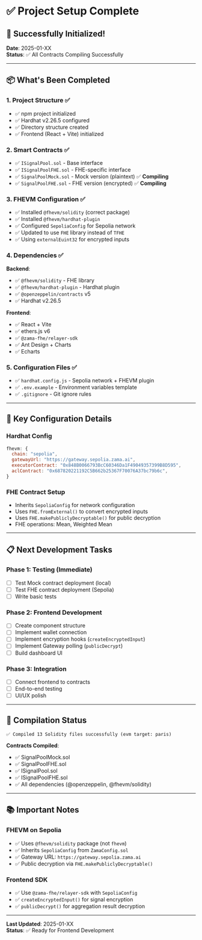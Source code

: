 # ✅ Project Setup Complete

## 🎉 Successfully Initialized!

**Date**: 2025-01-XX  
**Status**: ✅ All Contracts Compiling Successfully

---

## 📦 What's Been Completed

### 1. Project Structure ✅
- ✅ npm project initialized
- ✅ Hardhat v2.26.5 configured
- ✅ Directory structure created
- ✅ Frontend (React + Vite) initialized

### 2. Smart Contracts ✅
- ✅ `ISignalPool.sol` - Base interface
- ✅ `ISignalPoolFHE.sol` - FHE-specific interface
- ✅ `SignalPoolMock.sol` - Mock version (plaintext) ✅ **Compiling**
- ✅ `SignalPoolFHE.sol` - FHE version (encrypted) ✅ **Compiling**

### 3. FHEVM Configuration ✅
- ✅ Installed `@fhevm/solidity` (correct package)
- ✅ Installed `@fhevm/hardhat-plugin`
- ✅ Configured `SepoliaConfig` for Sepolia network
- ✅ Updated to use `FHE` library instead of `TFHE`
- ✅ Using `externalEuint32` for encrypted inputs

### 4. Dependencies ✅
**Backend**:
- ✅ `@fhevm/solidity` - FHE library
- ✅ `@fhevm/hardhat-plugin` - Hardhat plugin
- ✅ `@openzeppelin/contracts` v5
- ✅ Hardhat v2.26.5

**Frontend**:
- ✅ React + Vite
- ✅ ethers.js v6
- ✅ `@zama-fhe/relayer-sdk`
- ✅ Ant Design + Charts
- ✅ Echarts

### 5. Configuration Files ✅
- ✅ `hardhat.config.js` - Sepolia network + FHEVM plugin
- ✅ `.env.example` - Environment variables template
- ✅ `.gitignore` - Git ignore rules

---

## 🔧 Key Configuration Details

### Hardhat Config
```javascript
fhevm: {
  chain: "sepolia",
  gatewayUrl: "https://gateway.sepolia.zama.ai",
  executorContract: "0x848B0066793BcC60346Da1F49049357399B8D595",
  aclContract: "0x687820221192C5B662b25367F70076A37bc79b6c",
}
```

### FHE Contract Setup
- Inherits `SepoliaConfig` for network configuration
- Uses `FHE.fromExternal()` to convert encrypted inputs
- Uses `FHE.makePubliclyDecryptable()` for public decryption
- FHE operations: Mean, Weighted Mean

---

## 📋 Next Development Tasks

### Phase 1: Testing (Immediate)
- [ ] Test Mock contract deployment (local)
- [ ] Test FHE contract deployment (Sepolia)
- [ ] Write basic tests

### Phase 2: Frontend Development
- [ ] Create component structure
- [ ] Implement wallet connection
- [ ] Implement encryption hooks (`createEncryptedInput`)
- [ ] Implement Gateway polling (`publicDecrypt`)
- [ ] Build dashboard UI

### Phase 3: Integration
- [ ] Connect frontend to contracts
- [ ] End-to-end testing
- [ ] UI/UX polish

---

## 🎯 Compilation Status

```
✅ Compiled 13 Solidity files successfully (evm target: paris)
```

**Contracts Compiled**:
- ✅ SignalPoolMock.sol
- ✅ SignalPoolFHE.sol
- ✅ ISignalPool.sol
- ✅ ISignalPoolFHE.sol
- ✅ All dependencies (@openzeppelin, @fhevm/solidity)

---

## 📚 Important Notes

### FHEVM on Sepolia
- ✅ Uses `@fhevm/solidity` package (not `fhevm`)
- ✅ Inherits `SepoliaConfig` from `ZamaConfig.sol`
- ✅ Gateway URL: `https://gateway.sepolia.zama.ai`
- ✅ Public decryption via `FHE.makePubliclyDecryptable()`

### Frontend SDK
- ✅ Use `@zama-fhe/relayer-sdk` with `SepoliaConfig`
- ✅ `createEncryptedInput()` for signal encryption
- ✅ `publicDecrypt()` for aggregation result decryption

---

**Last Updated**: 2025-01-XX  
**Status**: ✅ Ready for Frontend Development

